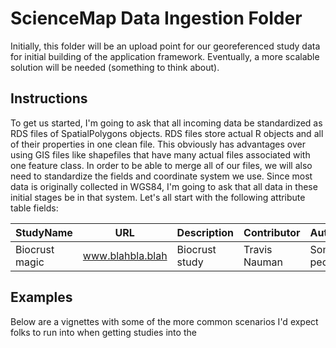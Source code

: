 # ScienceMap Data Ingestion Folder

Initially, this folder will be an upload point for our georeferenced study data for initial building of the application framework. Eventually, a more scalable solution will be needed (something to think about).

## Instructions

To get us started, I'm going to ask that all incoming data be standardized as RDS files of SpatialPolygons objects. RDS files store actual R objects and all of their properties in one clean file. This obviously has advantages over using GIS files like shapefiles that have many actual files associated with one feature class. In order to be able to merge all of our files, we will also need to standardize the fields and coordinate system we use. Since most data is originally collected in WGS84, I'm going to ask that all data in these initial stages be in that system. Let's all start with the following attribute table fields:

| StudyName | URL | Description | Contributor | Authors |
| --------- | --- | ----------- | ----------- | ------- |
| Biocrust magic | www.blahbla.blah | Biocrust study | Travis Nauman | Some peoples |

## Examples
Below are a vignettes with some of the more common scenarios I'd expect folks to run into when getting studies into the 
